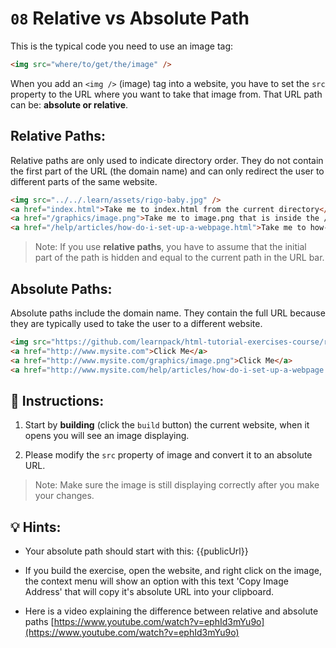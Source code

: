 # `08` Relative vs Absolute Path

This is the typical code you need to use an image tag:

```html
<img src="where/to/get/the/image" />
```

When you add an `<img />` (image) tag into a website, you have to set the `src` property to the URL where you want to take that image from. That URL path can be: **absolute or relative**.

## Relative Paths:

Relative paths are only used to indicate directory order. They do not contain the first part of the URL (the domain name) and can only redirect the user to different parts of the same website.

```html
<img src="../../.learn/assets/rigo-baby.jpg" />
<a href="index.html">Take me to index.html from the current directory</a>
<a href="/graphics/image.png">Take me to image.png that is inside the /graphics/ directory</a>
<a href="/help/articles/how-do-i-set-up-a-webpage.html">Take me to how-do-i-set-up-a-webpage.html</a>
```

> Note: If you use **relative paths**, you have to assume that the initial part of the path is hidden and equal to the current path in the URL bar.

## Absolute Paths:

Absolute paths include the domain name. They contain the full URL because they are typically used to take the user to a different website.

```html
<img src="https://github.com/learnpack/html-tutorial-exercises-course/raw/master/HTML-badge.png" />
<a href="http://www.mysite.com">Click Me</a>
<a href="http://www.mysite.com/graphics/image.png">Click Me</a>
<a href="http://www.mysite.com/help/articles/how-do-i-set-up-a-webpage.html">Click Me</a>
```

## 📝 Instructions:

1. Start by **building** (click the `build` button) the current website, when it opens you will see an image displaying.

2. Please modify the `src` property of image and convert it to an absolute URL.

> Note: Make sure the image is still displaying correctly after you make your changes.

## 💡 Hints:

+ Your absolute path should start with this: {{publicUrl}}

+ If you build the exercise, open the website, and right click on the image, the context menu will show an option with this text 'Copy Image Address' that will copy it's absolute URL into your clipboard.

+ Here is a video explaining the difference between relative and absolute paths [https://www.youtube.com/watch?v=ephId3mYu9o](https://www.youtube.com/watch?v=ephId3mYu9o)
